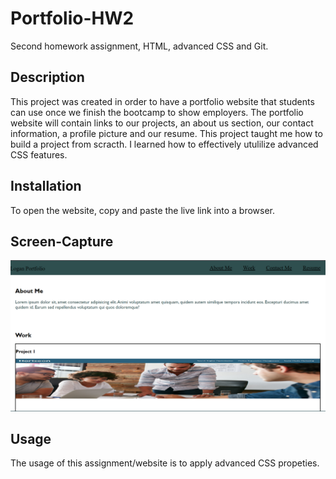 # Portfolio-HW2
Second homework assignment, HTML, advanced CSS and Git.

## Description

This project was created in order to have a portfolio website that students can use once we finish the bootcamp to show employers. The portfolio website will contain links to our projects, an about us section, our contact information, a profile picture and our resume. This project taught me how to build a project from scracth. I learned how to effectively utulilize advanced CSS features.

## Installation

To open the website, copy and paste the live link into a browser.

## Screen-Capture

![The Logan Portfolio webpage includes a navigation bar, sections with headers and text.](./assets/Images/Logan%20Portfolio%20Screenshot.png)

## Usage

The usage of this assignment/website is to apply advanced CSS propeties.